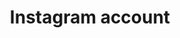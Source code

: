 ---
title: Instagram account
description: Shot on various cameras
category: photos
external_url: https://www.instagram.com/rtmup/
topics: Film and digital
---